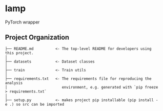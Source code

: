 lamp
==============================

PyTorch wrapper

Project Organization
------------

    ├── README.md          <- The top-level README for developers using this project.
    │ 
    ├── datasets           <- Dataset classes
    │
    ├── train              <- Train utils
    │
    ├── requirements.txt   <- The requirements file for reproducing the analysis 
    │                         environment, e.g. generated with `pip freeze > requirements.txt`
    │
    ├── setup.py           <- makes project pip installable (pip install -e .) so src can be imported

